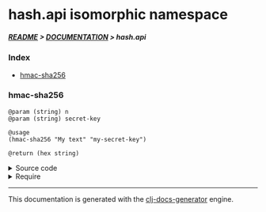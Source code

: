 
# hash.api isomorphic namespace

##### [README](../../../README.md) > [DOCUMENTATION](../../COVER.md) > hash.api

### Index

- [hmac-sha256](#hmac-sha256)

### hmac-sha256

```
@param (string) n
@param (string) secret-key
```

```
@usage
(hmac-sha256 "My text" "my-secret-key")
```

```
@return (hex string)
```

<details>
<summary>Source code</summary>

```
(defn hmac-sha256
  [n secret-key]
  #?(:clj (-> n str (mac/hash {:key secret-key :alg :hmac+sha256}) codecs/bytes->hex)))
```

</details>

<details>
<summary>Require</summary>

```
(ns my-namespace (:require [hash.api :refer [hmac-sha256]]))

(hash.api/hmac-sha256 ...)
(hmac-sha256          ...)
```

</details>

---

This documentation is generated with the [clj-docs-generator](https://github.com/bithandshake/clj-docs-generator) engine.

